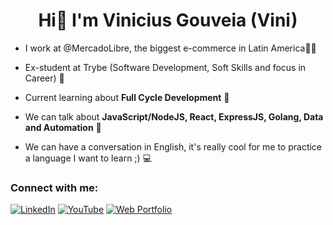 <h1 align="center">Hi👋  I'm Vinicius Gouveia (Vini)</h1>

- I work at @MercadoLibre, the biggest e-commerce in Latin America💛💙

- Ex-student at Trybe (Software Development, Soft Skills and focus in Career) 💚

- Current learning about **Full Cycle Development** 🔁

- We can talk about **JavaScript/NodeJS, React, ExpressJS, Golang, Data and Automation** 🔦

- We can have a conversation in English, it's really cool for me to practice a language I want to learn ;) 💻

### Connect with me:
[![LinkedIn](https://img.shields.io/badge/LinkedIn-0077B5?style=for-the-badge&logo=linkedin&logoColor=white)](https://www.linkedin.com/in/vinigofr/) [![YouTube](https://img.shields.io/badge/youtube-red?style=for-the-badge&logo=youtube&logoColor=write)](https://www.youtube.com/c/viniciusgouveia)  [![Web Portfolio](https://img.shields.io/badge/vinigofr.github.io-7112B1?style=for-the-badge&logo=github&logoColor=white)](https://vinigofr.github.io/)
